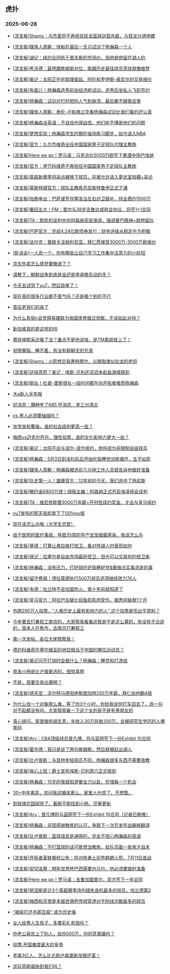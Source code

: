 ## 虎扑 
### 2025-06-28

+ [[流言板]Shams：乌杰里将不再担任猛龙篮球运营总裁，与猛龙分道扬镳](https://bbs.hupu.com/633443857.html)

+ [[流言板]媒体人周鹏：快船在最后一天只试训了杨瀚森一个人](https://bbs.hupu.com/633444833.html)

+ [[流言板]湖记：续约合同低于里夫斯的市场价，但他是想留在湖人的](https://bbs.hupu.com/633442706.html)

+ [[流言板]考沃德：最想跟詹姆斯对位，能跟历史最佳球员竞技就像做梦](https://bbs.hupu.com/633444048.html)

+ [[流言板]美记：太阳正在听取理查兹、阿伦和罗伊斯-奥尼尔的交易报价](https://bbs.hupu.com/633444761.html)

+ [[流言板]有面儿！杨瀚森选秀前坐经济舱试训，选秀后坐私人飞机签约](https://bbs.hupu.com/633444218.html)

+ [[流言板]杨瀚森：试训对打时把别人气到崩溃，最后都不跟我击掌](https://bbs.hupu.com/633445505.html)

+ [[流言板]媒体人周鹏：泰伦-卢和弗兰克看杨瀚森试训比我们看的还认真](https://bbs.hupu.com/633444636.html)

+ [[流言板]杨瀚森谈英语：不自信也得自信，他们听不懂是他们的问题](https://bbs.hupu.com/633445981.html)

+ [[流言板]梦想实现！杨瀚森学生时期在操场练习脚步，如今进入NBA](https://bbs.hupu.com/633444337.html)

+ [[流言板]官方：久尔杰维奇出任中国国家男子足球队代理主教练](https://bbs.hupu.com/633442450.html)

+ [[流言板]Here we go！罗马诺：马竞总价5000万欧签下黄潜中场巴埃纳](https://bbs.hupu.com/633444351.html)

+ [[流言板]官方：伊万科维奇不再担任中国国家男子足球队主教练](https://bbs.hupu.com/633442388.html)

+ [[流言板]英超新赛季将采访被换下球员，并被允许进入更衣室拍摄+采访](https://bbs.hupu.com/633441152.html)

+ [[流言板]莱斯特城官方：球队主教练范尼斯特鲁伊正式下课](https://bbs.hupu.com/633440646.html)

+ [[流言板]加泰电台：巴萨或签坎塞洛当左右边卫替补，转会费约1500万](https://bbs.hupu.com/633445180.html)

+ [[流言板]重回五大！FM：里尔与38岁吉鲁达成转会协议，将签1+1合同](https://bbs.hupu.com/633439672.html)

+ [[流言板]TA：斯凯利谈判中向阿森纳高层演讲，强调曼巴精神+就想留队](https://bbs.hupu.com/633439189.html)

+ [[流言板]巴萨官方：完成4.24亿欧债券发行；财务评级从稳定升为积极](https://bbs.hupu.com/633443364.html)

+ [[流言板]法尔克：曼联关注帕利尼亚，拜仁愿接受3000万-3500万欧报价](https://bbs.hupu.com/633443518.html)

+ [[卧谈会]一人说一个，你有哪些让自己学习工作集中注意力的小妙招](https://bbs.hupu.com/633443638.html)

+ [京东外卖怎么感觉要撤退了？](https://bbs.hupu.com/633444381.html)

+ [请教下，朝鲜战争到底是金还是李承晚先动的手？](https://bbs.hupu.com/633442732.html)

+ [今天去试驾了yu7，然后锁单了！](https://bbs.hupu.com/633442824.html)

+ [现在真的很多行业都不景气吗？还是极个别的不行](https://bbs.hupu.com/633444019.html)

+ [答应老哥们的来了](https://bbs.hupu.com/633444987.html)

+ [为什么有些jr会觉得易建联为我国体育做过贡献，不该如此对待？](https://bbs.hupu.com/633445004.html)

+ [新加坡真的是这样的吗](https://bbs.hupu.com/633442528.html)

+ [蔡徐坤那采访看了没？重点不是他说啥，是TM素颜就上了！](https://bbs.hupu.com/633443334.html)

+ [韧带撕裂，睡不着，有没有聊聊天的兄弟](https://bbs.hupu.com/633446185.html)

+ [[流言板]Shams：火箭想交易惠特摩尔，以换取类似狄龙的老将](https://bbs.hupu.com/633446335.html)

+ [[流言板]这啥意思？美记：埃斯-贝利还迟迟未赴盐湖城报到](https://bbs.hupu.com/633446418.html)

+ [[流言板]能处！杜普-里斯很长一段时间都在向开拓者推荐杨瀚森](https://bbs.hupu.com/633444486.html)

+ [大a新人半年报](https://bbs.hupu.com/633446036.html)

+ [好消息：爆种考了685 坏消息：差三分清北](https://bbs.hupu.com/633446499.html)

+ [jrs 男人必须要抽烟吗？](https://bbs.hupu.com/633444441.html)

+ [张学良和曹操，谁的社会级别更高一些？](https://bbs.hupu.com/633445392.html)

+ [梅西vs迈克尔乔丹，理性投票，谁的文化影响力更大一些？](https://bbs.hupu.com/633445574.html)

+ [[流言板]美记：太阳不会与波尔-波尔续约，他将成为非限制自由球员](https://bbs.hupu.com/633444668.html)

+ [[流言板]杨瀚森：5月3日到洛杉矶后开始吃饭睡觉训练循环，生不如死](https://bbs.hupu.com/633445677.html)

+ [[流言板]媒体人周鹏：杨瀚森被选前几分钟工作人员就告诉他做好准备](https://bbs.hupu.com/633445097.html)

+ [[流言板]队史第一人！雄鹿官方：12年前的今天，我们选中了扬尼斯](https://bbs.hupu.com/633445376.html)

+ [[流言板]解约金6800万镑！镜报主编：阿森纳正式开启埃泽转会谈判](https://bbs.hupu.com/633443750.html)

+ [[流言板]TA：维尼修斯要3000万年薪+开创性续约奖金，才会与皇马续约](https://bbs.hupu.com/633446223.html)

+ [yu7发布的那天我却拿下了001you版](https://bbs.hupu.com/633444764.html)

+ [现在该怎么办唉（大学生恋爱）](https://bbs.hupu.com/633445558.html)

+ [由于医院的医疗事故，导致35周的早产宝宝细菌感染，我该怎么办](https://bbs.hupu.com/633446124.html)

+ [[流言板]基德：打算让弗拉格打控卫，看对阵湖人时表现如何](https://bbs.hupu.com/633447439.html)

+ [[流言板]侠记：拉塞尔是自由市场最好控卫，但也可以交易别的控卫来](https://bbs.hupu.com/633446486.html)

+ [[流言板]杨瀚森：没有压力，打好球吃好饭睡好觉&amp;要做点实事求是的事](https://bbs.hupu.com/633446212.html)

+ [[流言板]留守费城！德拉蒙德执行500万球员选项继续效力76人](https://bbs.hupu.com/633446712.html)

+ [[流言板]韦德：杜兰特不会加盟热火，我十年前就知道了](https://bbs.hupu.com/633447574.html)

+ [[流言板]皇马官方：阿拉巴左腿比目鱼肌肌肉受伤，据悉将缺席1个月](https://bbs.hupu.com/633446541.html)

+ [外网290万人投票，“人类历史上最有影响力的人”    这个投票是否出乎意料？](https://bbs.hupu.com/633447368.html)

+ [今年要去打暑假工南京的，大家帮我看看这账是不是这么算的，有没有不合适的，我本人在焦作，去南京打暑假工](https://bbs.hupu.com/633447620.html)

+ [第一次发帖，各位大佬帮帮我！](https://bbs.hupu.com/633447475.html)

+ [德约科维奇在塞尔维亚的地位相当于中国的哪位运动员？](https://bbs.hupu.com/633447612.html)

+ [[流言板]美记问不打球时会做什么？杨瀚森：睡觉和打游戏](https://bbs.hupu.com/633446911.html)

+ [原来小杨是比卢普斯选的，很惊喜啊](https://bbs.hupu.com/633446672.html)

+ [不是，真要交易白魔啊？](https://bbs.hupu.com/633446596.html)

+ [[流言板]德天空：沃尔特马德拒绝斯图加特250万年薪，拜仁给他翻4倍](https://bbs.hupu.com/633446057.html)

+ [为什么找一个对象那么难，等了你3个小时，你给我说你打车回去了，连一句对不起都没有吗，大家帮我看一下这个女的是不是有男朋友的](https://bbs.hupu.com/633447435.html)

+ [真心提问，家里做低端生意，年收入30万存款200万，会被研究生学历的人嘲笑吗](https://bbs.hupu.com/633446369.html)

+ [[流言板]Ary：CBA顶级球员曾凡博，将与篮网签下一份Exhibit 10合同](https://bbs.hupu.com/633448318.html)

+ [[流言板]霍华德：我只是说了两句詹姆斯，然后就被赶出湖人](https://bbs.hupu.com/633448221.html)

+ [[流言板]比卢普斯：与其他年轻球员不同，杨瀚森很多东西不需要我教](https://bbs.hupu.com/633448290.html)

+ [[流言板]收心上班！爵士宣布埃斯-贝利周六正式报到](https://bbs.hupu.com/633448001.html)

+ [[流言板]杨瀚森：15岁的我就知道要全力以赴，珍惜每一个机会](https://bbs.hupu.com/633448118.html)

+ [30+中年离异，求问我这婚该离么。家里人也烦了，不想管。](https://bbs.hupu.com/633446708.html)

+ [到玫瑰花园球场了，看能不能找到小杨，尽量更新](https://bbs.hupu.com/633447532.html)

+ [[流言板]Ary：曾凡博将与篮网签下一份Exhibit 10合同（记者已删推）](https://bbs.hupu.com/633448318.html)

+ [[流言板]杨瀚森：非常感谢教练的认可，争取下一次开发布会踢掉翻译](https://bbs.hupu.com/633448504.html)

+ [[流言板]比卢普斯：篮球语言是通用的，完全不担心杨瀚森的英语](https://bbs.hupu.com/633448451.html)

+ [[流言板]杨瀚森：不打篮球的话可能想当教练，给队员画一些鬼才战术](https://bbs.hupu.com/633448678.html)

+ [[流言板]开拓者夏联赛程公布：将对阵勇士灰熊鹈鹕火箭，7月11日首战](https://bbs.hupu.com/633448804.html)

+ [[流言板]安切洛蒂：明年世界杯巴西需要内马尔，他必须要做好准备](https://bbs.hupu.com/633444244.html)

+ [[流言板]Here we go！罗马诺：吉鲁加盟里尔，双方签下一年合同](https://bbs.hupu.com/633447528.html)

+ [[流言板]努涅斯是近3个英超赛季场均错失良机最多的球员，哈兰德第2](https://bbs.hupu.com/633444846.html)

+ [[流言板]梅西和天使是本届世俱杯传球穿透对手防线次数最多的球员](https://bbs.hupu.com/633444794.html)

+ [ “被殴打还手即互殴” 成为历史咯](https://bbs.hupu.com/633448811.html)

+ [女人给男人生孩子，多要彩礼有错吗？](https://bbs.hupu.com/633448166.html)

+ [你老公喜欢上了别人，给你500万，你同意离婚吗？](https://bbs.hupu.com/633448211.html)

+ [投票:开国难度最大的皇帝](https://bbs.hupu.com/633448064.html)

+ [老美3亿人，怎么比北欧卢森堡新加坡还富！](https://bbs.hupu.com/633447718.html)

+ [这玩意能威胁到我们吗？](https://bbs.hupu.com/633448641.html)

